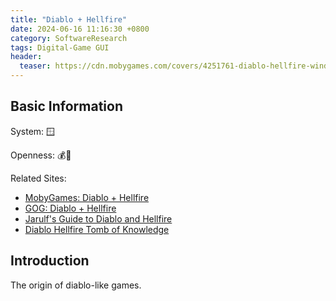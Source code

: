 ```yaml
---
title: "Diablo + Hellfire"
date: 2024-06-16 11:16:30 +0800
category: SoftwareResearch
tags: Digital-Game GUI
header:
  teaser: https://cdn.mobygames.com/covers/4251761-diablo-hellfire-windows-front-cover.jpg
---
```


## Basic Information

System: 🪟

Openness: 💰📕

Related Sites:

* [MobyGames: Diablo + Hellfire](https://www.mobygames.com/game/1853/diablo-hellfire/)
* [GOG: Diablo + Hellfire](https://www.gog.com/game/diablo)
* [Jarulf's Guide to Diablo and Hellfire](http://www.bigd-online.com/JG/JGFrame.html)
* [Diablo Hellfire Tomb of Knowledge](http://www.ladyofthecake.com/diablo/index.html)

## Introduction

The origin of diablo-like games.

